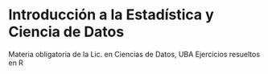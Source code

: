 # Introducción a la Estadística y Ciencia de Datos
Materia obligatoria de la Lic. en Ciencias de Datos, UBA
Ejercicios resueltos en R
